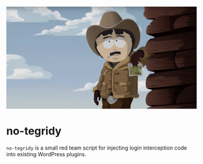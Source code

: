 ![Image of Randy Marsh](no-tegridy.png)

# no-tegridy

`no-tegridy` is a small red team script for injecting login interception code into existing WordPress plugins.

